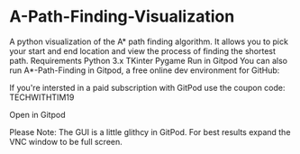 # A-Path-Finding-Visualization
A python visualization of the A* path finding algorithm. It allows you to pick your start and end location and view the process of finding the shortest path.
Requirements
Python 3.x
TKinter
Pygame
Run in Gitpod
You can also run A*-Path-Finding in Gitpod, a free online dev environment for GitHub:

If you're intersted in a paid subscription with GitPod use the coupon code: TECHWITHTIM19

Open in Gitpod

Please Note: The GUI is a little glithcy in GitPod. For best results expand the VNC window to be full screen.
